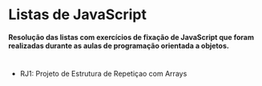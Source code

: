 # Listas de JavaScript

#### Resolução das listas com exercícios de fixação de JavaScript que foram realizadas durante as aulas de programação orientada a objetos.
#
- RJ1: Projeto de Estrutura de Repetiçao com Arrays



